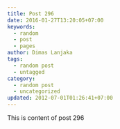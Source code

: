 ```yaml
---
title: Post 296
date: 2016-01-27T13:20:05+07:00
keywords:
  - random
  - post
  - pages
author: Dimas Lanjaka
tags:
  - random post
  - untagged
category:
  - random post
  - uncategorized
updated: 2012-07-01T01:26:41+07:00
---
```

This is content of post 296